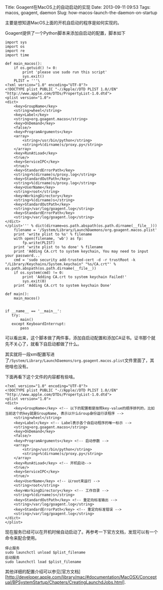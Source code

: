 Title: Goagent在MacOS上的自动启动的实现
Date: 2013-09-11 09:53
Tags: macos, goagent, daemon
Slug: how-macos-launch-the-daemon-on-startup


主要是想知道MacOS上面的开机自启动的程序是如何实现的。

Goagent提供了一个Python脚本来添加自启动的配置，脚本如下

    import sys
    import os
    import re
    import time

    def main_macos():
        if os.getuid() != 0:
            print 'please use sudo run this script'
            sys.exit()
        PLIST = '''\
    <?xml version="1.0" encoding="UTF-8"?>
    <!DOCTYPE plist PUBLIC "-//Apple//DTD PLIST 1.0//EN" "http://www.apple.com/DTDs/PropertyList-1.0.dtd">
    <plist version="1.0">
    <dict>
        <key>GroupName</key>
        <string>wheel</string>
        <key>Label</key>
        <string>org.goagent.macos</string>
        <key>OnDemand</key>
        <false/>
        <key>ProgramArguments</key>
        <array>
            <string>/usr/bin/python</string>
            <string>%(dirname)s/proxy.py</string>
        </array>
        <key>RunAtLoad</key>
        <true/>
        <key>ServiceIPC</key>
        <true/>
        <key>StandardErrorPath</key>
        <string>%(dirname)s/proxy.log</string>
        <key>StandardOutPath</key>
        <string>%(dirname)s/proxy.log</string>
        <key>UserName</key>
        <string>root</string>
        <key>WorkingDirectory</key>
        <string>%(dirname)s</string>
        <key>StandardOutPath</key>
        <string>/var/log/goagent.log</string>
        <key>StandardErrorPath</key>
        <string>/var/log/goagent.log</string>
    </dict>
    </plist>''' % dict(dirname=os.path.abspath(os.path.dirname(__file__)))
        filename = '/System/Library/LaunchDaemons/org.goagent.macos.plist'
        print 'write plist to %s' % filename
        with open(filename, 'wb') as fp:
            fp.write(PLIST)
        print 'write plist to %s done' % filename
        print 'Adding CA.crt to system keychain, You may need to input your password...'
        cmd = 'sudo security add-trusted-cert -d -r trustRoot -k "/Library/Keychains/System.keychain" "%s/CA.crt"' % os.path.abspath(os.path.dirname(__file__))
        if os.system(cmd) != 0:
            print 'Adding CA.crt to system keychain Failed!'
            sys.exit(0)
        print 'Adding CA.crt to system keychain Done'

    def main():
        main_macos()


    if __name__ == '__main__':
       try:
           main()
       except KeyboardInterrupt:
           pass


可以看出来，这个脚本做了两件事，添加自启动配置和添加CA证书。证书那个就先不关心了，就看下自启动都做了什么。

其实就将一段xml配置写进了`/System/Library/LaunchDaemons/org.goagent.macos.plist`文件里面了，其他啥也没有。

下面再看下这个文件的内容都有些啥。

    <?xml version="1.0" encoding="UTF-8"?>
    <!DOCTYPE plist PUBLIC "-//Apple//DTD PLIST 1.0//EN" "http://www.apple.com/DTDs/PropertyList-1.0.dtd">
    <plist version="1.0">
    <dict>
        <key>GroupName</key> <!-- 以下的配置都是按照key-value的顺序排列的，比如当前这个的key就是GroupName, 表示以什么Group身份运行该程序 -->
        <string>wheel</string>
        <key>Label</key> <!-- Label表示各个自启动程序的唯一标示 -->
        <string>org.goagent.macos</string>
        <key>OnDemand</key>
        <false/>
        <key>ProgramArguments</key> <!-- 启动参数 -->
        <array>
            <string>/usr/bin/python</string>
            <string>%(dirname)s/proxy.py</string>
        </array>
        <key>RunAtLoad</key> <!-- 开机启动-->
        <true/>
        <key>ServiceIPC</key>
        <true/>
        <key>UserName</key> <!-- 以root来运行 -->
        <string>root</string>
        <key>WorkingDirectory</key> <!-- 工作目录 -->
        <string>%(dirname)s</string>
        <key>StandardOutPath</key> <!-- 重定向标准输出 --> 
        <string>/var/log/goagent.log</string>
        <key>StandardErrorPath</key> <!-- 重定向标准错误 --> 
        <string>/var/log/goagent.log</string>
    </dict>
    </plist>


现在服务已经可以在开机时候自动启动了。再参考一下官方文档，发现可以有一个命令来配合使用。

    停止服务
    sudo launchctl unload $plist_filename
    启动服务
    sudo launchctl load $plist_filename


其他详细的配置介绍可以参见[官方文档][http://developer.apple.com/library/mac/#documentation/MacOSX/Conceptual/BPSystemStartup/Chapters/CreatingLaunchdJobs.html].